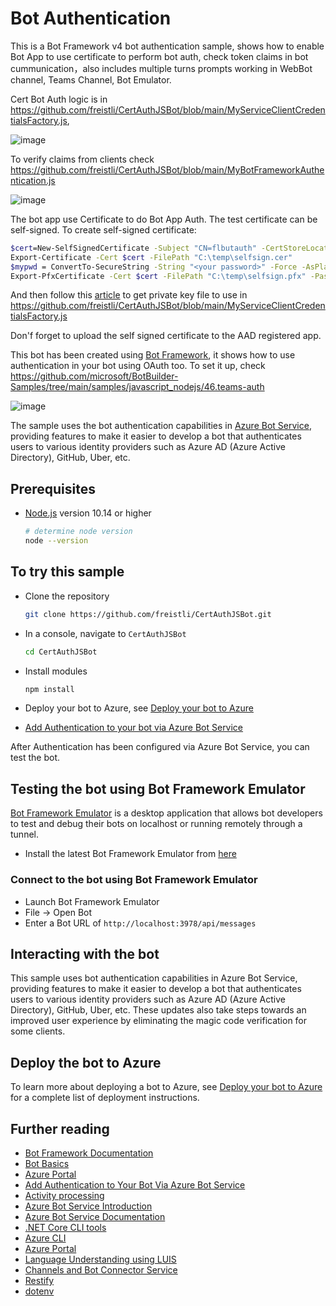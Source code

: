 # Bot Authentication

This is a Bot Framework v4 bot authentication sample, shows how to enable Bot App to use certificate to perform bot auth, check token claims in bot cummunication，also includes multiple turns prompts working in WebBot channel, Teams Channel, Bot Emulator. 

Cert Bot Auth logic is in https://github.com/freistli/CertAuthJSBot/blob/main/MyServiceClientCredentialsFactory.js, 

![image](https://user-images.githubusercontent.com/8623897/191971918-745654a9-e8a8-4d1d-b36e-90a16e5778de.png)

To verify claims from clients check https://github.com/freistli/CertAuthJSBot/blob/main/MyBotFrameworkAuthentication.js 

![image](https://user-images.githubusercontent.com/8623897/191972014-1add3a7e-646f-4981-90c2-e79b549e979c.png)


The bot app use Certificate to do Bot App Auth. The test certificate can be self-signed. To create self-signed certificate:

  ```bash
$cert=New-SelfSignedCertificate -Subject "CN=flbutauth" -CertStoreLocation "Cert:\CurrentUser\My"  -KeyExportPolicy Exportable -KeySpec Signature
Export-Certificate -Cert $cert -FilePath "C:\temp\selfsign.cer"  
$mypwd = ConvertTo-SecureString -String "<your password>" -Force -AsPlainText
Export-PfxCertificate -Cert $cert -FilePath "C:\temp\selfsign.pfx" -Password $mypwd
```

And then follow this [article](https://helpcenter.gsx.com/hc/en-us/articles/115015887447-Extracting-Certificate-crt-and-PrivateKey-key-from-a-Certificate-pfx-File#:~:text=Creating%20your%20privateKey.key%20file%3A%201%20Return%20to%20the,new%20Notepad%20file%20extension%20to%20.key.%20More%20items)  to get private key file to use in https://github.com/freistli/CertAuthJSBot/blob/main/MyServiceClientCredentialsFactory.js

Don'f forget to upload the self signed certificate to the AAD registered app.

This bot has been created using [Bot Framework](https://dev.botframework.com), it shows how to use authentication in your bot using OAuth too. To set it up, check https://github.com/microsoft/BotBuilder-Samples/tree/main/samples/javascript_nodejs/46.teams-auth 

![image](https://user-images.githubusercontent.com/8623897/191971634-92383393-96f8-400c-ac87-991d4d34f00d.png)


The sample uses the bot authentication capabilities in [Azure Bot Service](https://docs.botframework.com), providing features to make it easier to develop a bot that authenticates users to various identity providers such as Azure AD (Azure Active Directory), GitHub, Uber, etc. 

## Prerequisites

- [Node.js](https://nodejs.org) version 10.14 or higher

    ```bash
    # determine node version
    node --version
    ```

## To try this sample

- Clone the repository

    ```bash
    git clone https://github.com/freistli/CertAuthJSBot.git
    ```

- In a console, navigate to `CertAuthJSBot`

    ```bash
    cd CertAuthJSBot
    ```

- Install modules

    ```bash
    npm install
    ```

- Deploy your bot to Azure, see [Deploy your bot to Azure](https://aka.ms/azuredeployment)

- [Add Authentication to your bot via Azure Bot Service](https://docs.microsoft.com/en-us/azure/bot-service/bot-builder-authentication?view=azure-bot-service-4.0&tabs=csharp)

After Authentication has been configured via Azure Bot Service, you can test the bot.

## Testing the bot using Bot Framework Emulator

[Bot Framework Emulator](https://github.com/microsoft/botframework-emulator) is a desktop application that allows bot developers to test and debug their bots on localhost or running remotely through a tunnel.

- Install the latest Bot Framework Emulator from [here](https://github.com/Microsoft/BotFramework-Emulator/releases)

### Connect to the bot using Bot Framework Emulator

- Launch Bot Framework Emulator
- File -> Open Bot
- Enter a Bot URL of `http://localhost:3978/api/messages`

## Interacting with the bot

This sample uses bot authentication capabilities in Azure Bot Service, providing features to make it easier to develop a bot that authenticates users to various identity providers such as Azure AD (Azure Active Directory), GitHub, Uber, etc. These updates also take steps towards an improved user experience by eliminating the magic code verification for some clients.

## Deploy the bot to Azure

To learn more about deploying a bot to Azure, see [Deploy your bot to Azure](https://aka.ms/azuredeployment) for a complete list of deployment instructions.

## Further reading

- [Bot Framework Documentation](https://docs.botframework.com)
- [Bot Basics](https://docs.microsoft.com/azure/bot-service/bot-builder-basics?view=azure-bot-service-4.0)
- [Azure Portal](https://portal.azure.com)
- [Add Authentication to Your Bot Via Azure Bot Service](https://docs.microsoft.com/en-us/azure/bot-service/bot-builder-authentication?view=azure-bot-service-4.0&tabs=csharp)
- [Activity processing](https://docs.microsoft.com/en-us/azure/bot-service/bot-builder-concept-activity-processing?view=azure-bot-service-4.0)
- [Azure Bot Service Introduction](https://docs.microsoft.com/azure/bot-service/bot-service-overview-introduction?view=azure-bot-service-4.0)
- [Azure Bot Service Documentation](https://docs.microsoft.com/azure/bot-service/?view=azure-bot-service-4.0)
- [.NET Core CLI tools](https://docs.microsoft.com/en-us/dotnet/core/tools/?tabs=netcore2x)
- [Azure CLI](https://docs.microsoft.com/cli/azure/?view=azure-cli-latest)
- [Azure Portal](https://portal.azure.com)
- [Language Understanding using LUIS](https://docs.microsoft.com/en-us/azure/cognitive-services/luis/)
- [Channels and Bot Connector Service](https://docs.microsoft.com/en-us/azure/bot-service/bot-concepts?view=azure-bot-service-4.0)
- [Restify](https://www.npmjs.com/package/restify)
- [dotenv](https://www.npmjs.com/package/dotenv)
